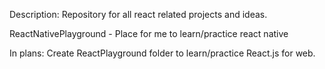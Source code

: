Description:
Repository for all react related projects and ideas.

ReactNativePlayground - Place for me to learn/practice react native

In plans:
Create ReactPlayground folder to learn/practice React.js for web.
